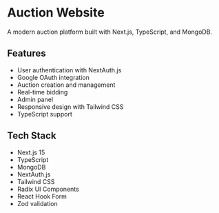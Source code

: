 # Auction Website

A modern auction platform built with Next.js, TypeScript, and MongoDB.

## Features

- User authentication with NextAuth.js
- Google OAuth integration
- Auction creation and management
- Real-time bidding
- Admin panel
- Responsive design with Tailwind CSS
- TypeScript support

## Tech Stack

- Next.js 15
- TypeScript
- MongoDB
- NextAuth.js
- Tailwind CSS
- Radix UI Components
- React Hook Form
- Zod validation 